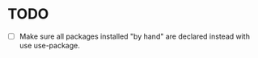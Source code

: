 # TODO

* [ ] Make sure all packages installed "by hand" are declared instead with use use-package.
